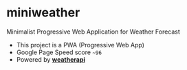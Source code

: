 # miniweather
Minimalist Progressive Web Application for Weather Forecast

- This project is a PWA (Progressive Web App)
- Google Page Speed score `~96`
- Powered by **[weatherapi](https://www.weatherapi.com/)**

